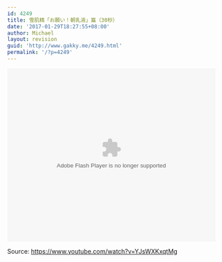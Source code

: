 ```yaml
---
id: 4249
title: 雪肌精「お願い！朝乳液」篇（30秒）
date: '2017-01-29T18:27:55+08:00'
author: Michael
layout: revision
guid: 'http://www.gakky.me/4249.html'
permalink: '/?p=4249'
---
```


<embed height="400" src="http://www.tudou.com/v/foTQctuz_f0/&bid=05&rpid=51229674&resourceId=51229674_05_05_99/v.swf" type="application/x-shockwave-flash" width="480"></embed>

Source: <https://www.youtube.com/watch?v=YJsWXKxqtMg>